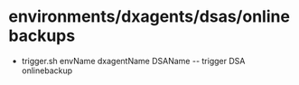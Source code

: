 # environments/dxagents/dsas/onlinebackups
* trigger.sh envName dxagentName DSAName -- trigger DSA onlinebackup
